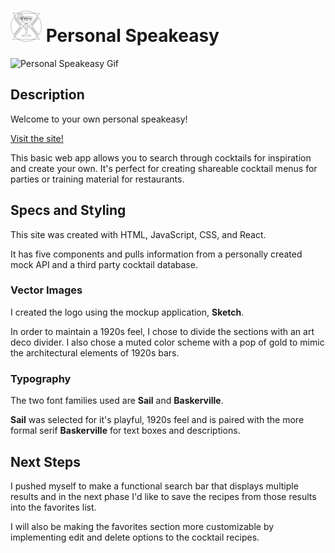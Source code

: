 # ![logo](src/components/images/VectorImages/blackLogoThumbnail.png)   Personal Speakeasy

![Personal Speakeasy Gif](src/components/images/PersonalSpeakeasy.gif)

## Description

Welcome to your own personal speakeasy!

[Visit the site!](personalspeakeasy.surge.sh)

This basic web app allows you to search through cocktails for inspiration and create your own. It's perfect for creating shareable cocktail menus for parties or training material for restaurants.

## Specs and Styling

This site was created with HTML, JavaScript, CSS, and React. 

It has five components and pulls information from a personally created mock API and a third party cocktail database.

### Vector Images 

I created the logo using the mockup application, **Sketch**.

In order to maintain a 1920s feel, I chose to divide the sections with an art deco divider. I also chose a muted color scheme with a pop of gold to mimic the architectural elements of 1920s bars. 

### Typography 

The two font families used are **Sail** and **Baskerville**.

**Sail** was selected for it's playful, 1920s feel and is paired with the more formal serif **Baskerville** for text boxes and descriptions.

## Next Steps

I pushed myself to make a functional search bar that displays multiple results and in the next phase I'd like to save the recipes from those results into the favorites list. 

I will also be making the favorites section more customizable by implementing edit and delete options to the cocktail recipes.